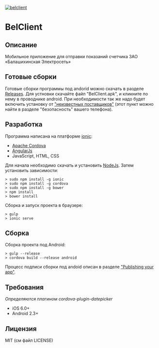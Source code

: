 [![belclient](https://towa48.github.io/bel-client/images/screenshot-small.png)](https://towa48.github.io/bel-client)

# BelClient

## Описание

Мобильное приложение для отправки показаний счетчика ЗАО «Балашихинская Электросеть»

## Готовые сборки

Готовые сборки программы под andorid можно скачать в разделе [Releases](https://github.com/towa48/bel-client/releases).
Для устновки скачайте файл "BelClient.apk", и кликните по нему в проводнике android. При необходимости так же надо будет включить установку от ["неизвестных поставщиков"](http://developer.android.com/distribute/tools/open-distribution.html#unknown-sources) (этот пункт можно найти в разделе "безопасность" вашего телефона).

## Разработка

Программа написана на платформе [ionic](http://ionicframework.com/):
* [Apache Cordova](https://cordova.apache.org/)
* [AngularJs](https://angular.io/)
* JavaScript, HTML, CSS

Для начала необходимо скачать и установить [NodeJs](https://nodejs.org/).
Затем установить зависимости:
```shell
> sudo npm install -g ionic
> sudo npm install -g cordova
> sudo npm install -g bower
> npm install
> bower install
```

Сборка и запуск проекта в браузере:
```shell
> gulp
> ionic serve
```

## Сборка

Сборка проекта под Android:
```shell
> gulp --release
> cordova build --release android
```

Процесс подписи сборки под andoid описан в разделе ["Publishing your app"](http://ionicframework.com/docs/guide/publishing.html).

## Требования
_Определяются плагином cordova-plugin-datepicker_

* iOS 6.0+
* Android 2.3+

## Лицензия

MIT (см файл LICENSE)
